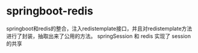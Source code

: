 # springboot-redis

springboot和redis的整合，注入redistemplate接口，并且对redistemplate方法进行了封装，抽取出来了公用的方法。
springSession 和 redis 实现了 session的共享

